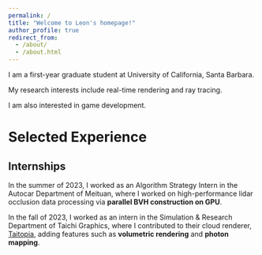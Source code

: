 ```yaml
---
permalink: /
title: "Welcome to Leon's homepage!"
author_profile: true
redirect_from: 
  - /about/
  - /about.html
---
```


I am a first-year graduate student at University of California, Santa Barbara.

My research interests include real-time rendering and ray tracing.

I am also interested in game development.

Selected Experience
======

Internships
------
In the summer of 2023, I worked as an Algorithm Strategy Intern in the Autocar Department of Meituan, where I worked on high-performance lidar occlusion data processing via **parallel BVH construction on GPU**.

In the fall of 2023, I worked as an intern in the Simulation & Research Department of Taichi Graphics, where I contributed to their cloud renderer, [Taitopia](https://taitopia.design/), adding features such as **volumetric rendering** and **photon mapping**.
